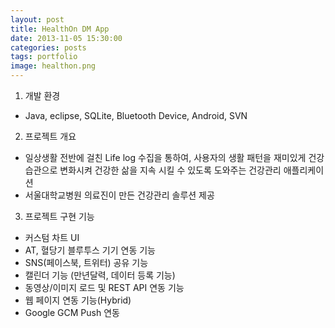 ```yaml
---
layout: post
title: HealthOn DM App
date: 2013-11-05 15:30:00 
categories: posts 
tags: portfolio
image: healthon.png
---
```


1) 개발 환경  
 - Java, eclipse, SQLite, Bluetooth Device, Android, SVN  
 
2) 프로젝트 개요  
 - 일상생활 전반에 걸친 Life log 수집을 통하여, 사용자의 생활 패턴을 재미있게 건강습관으로 변화시켜 건강한 삶을 지속 시킬 수 있도록 도와주는 건강관리 애플리케이션  
 - 서울대학교병원 의료진이 만든 건강관리 솔루션 제공  

3) 프로젝트 구현 기능  
 - 커스텀 차트 UI  
 - AT, 혈당기 블루투스 기기 연동 기능  
 - SNS(페이스북, 트위터) 공유 기능  
 - 캘린더 기능 (만년달력, 데이터 등록 기능)  
 - 동영상/이미지 로드 및 REST API 연동 기능  
 - 웹 페이지 연동 기능(Hybrid)  
 - Google GCM Push 연동  
 